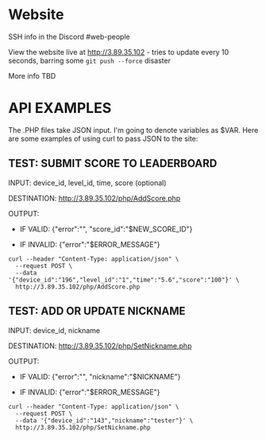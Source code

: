 # Website
SSH info in the Discord #web-people

View the website live at http://3.89.35.102 - tries to update every 10 seconds, barring some `git push --force` disaster

More info TBD

# API EXAMPLES
The .PHP files take JSON input. I'm going to denote variables as $VAR. Here are some examples of using curl to pass JSON to the site:

## TEST: SUBMIT SCORE TO LEADERBOARD

INPUT: device_id, level_id, time, score (optional)

DESTINATION: http://3.89.35.102/php/AddScore.php

OUTPUT:

- IF VALID: {"error":"", "score_id":"$NEW_SCORE_ID"}

- IF INVALID: {"error":"$ERROR_MESSAGE"}
```
curl --header "Content-Type: application/json" \
  --request POST \
  --data '{"device_id":"196","level_id":"1","time":"5.6","score":"100"}' \
  http://3.89.35.102/php/AddScore.php
  ```

## TEST: ADD OR UPDATE NICKNAME

INPUT: device_id, nickname

DESTINATION: http://3.89.35.102/php/SetNickname.php

OUTPUT:

- IF VALID: {"error":"", "nickname":"$NICKNAME"}

- IF INVALID: {"error":"$ERROR_MESSAGE"}
```
curl --header "Content-Type: application/json" \
  --request POST \
  --data '{"device_id":"143","nickname":"tester"}' \
  http://3.89.35.102/php/SetNickname.php
  ```
